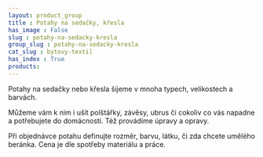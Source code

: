 ```yaml
---
layout: product_group
title : Potahy na sedačky, křesla
has_image : False
slug : potahy-na-sedacky-kresla
group_slug : potahy-na-sedacky-kresla
cat_slug : bytovy-textil
has_index : True
products:
---
```


Potahy na sedačky nebo křesla šijeme v mnoha typech, velikostech a barvách.

Můžeme vám k nim i ušít polštářky, závěsy, ubrus či cokoliv co vás napadne a potřebujete do domácnosti.
Též provádíme úpravy a opravy.

Při objednávce potahu definujte rozměr, barvu, látku, či zda chcete umělého beránka.
Cena je dle spotřeby materiálu a práce.

